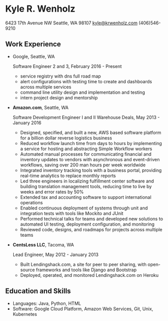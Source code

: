 Kyle R. Wenholz
===============

6423 17th Avenue NW
Seattle, WA 98107
kyle@krwenholz.com
(406)546-9210

Work Experience
---------------

*   Google, Seattle, WA

    Software Engineer 2 and 3, February 2016 - Present

    - service registry with dns full road map
    - alert configurations with testing time to create and dashboards across multiple services
    - command line utility design and implementation and testing
    - intern project design and mentorship

*   **Amazon.com**, Seattle, WA

    Software Development Engineer I and II Warehouse Deals, May 2013 - January 2016

    - Designed, specified, and built a new, AWS based software platform for
    a billion dollar reverse logistics business
    - Reduced workflow launch time from days to hours by implementing a
    service for hosting and abstracting Simple Workflow workers
    - Automated manual processes for communicating financial and inventory
    updates to vendors with asynchronous and event-driven workflows, saving
    over 200 man hours per week worldwide
    - Integrated inventory tracking tools with a business portal, providing
    real-time analytics to replace monthly reports
    - Led three engineers in localizing fulfillment center software and
    building translation management tools, reducing time to live by weeks
    and error rates by 50%
    - Extended tax and accounting software to support international operations
    - Enabled continuous deployment of systems through unit and integration
    tests with tools like Mockito and JUnit
    - Performed technical talks for teams and developed new solutions to
    automated UI testing, deployment configuration, and monitoring
    - Reviewed code, designs, and roadmaps for projects across multiple teams

*   **CentsLess LLC**, Tacoma, WA

    Lead Engineer, May 2012 - January 2013
    - Built Lendingshack.com, a site for peer to peer sharing, with 
    open-source frameworks and tools like Django and Bootstrap
    - Deployed, operated, and monitored Lendingshack.com on Heroku

Education and Skills
------

*   Languages: Java, Python, HTML
*   Software: Google Cloud Platform, Amazon Web Services, Git, Unix, Kubernetes
